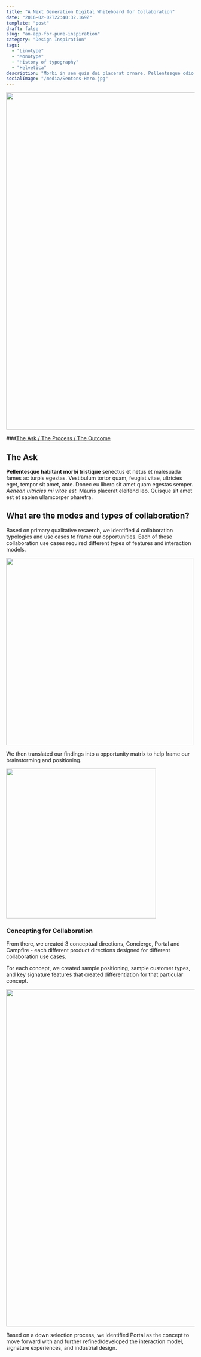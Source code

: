 ```yaml
---
title: "A Next Generation Digital Whiteboard for Collaboration"
date: "2016-02-02T22:40:32.169Z"
template: "post"
draft: false
slug: "an-app-for-pure-inspiration"
category: "Design Inspiration"
tags:
  - "Linotype"
  - "Monotype"
  - "History of typography"
  - "Helvetica"
description: "Morbi in sem quis dui placerat ornare. Pellentesque odio nisi, euismod in, pharetra a, ultricies in, diam. Sed arcu. Cras consequat."
socialImage: "/media/Sentons-Hero.jpg"
---
```


<img src="/media/Sentons-Hero.jpg" width="900" />

###[The Ask / ](#the-ask) [The Process / ](#the-process) [The Outcome](#the-outcome)

## The Ask

**Pellentesque habitant morbi tristique** senectus et netus et malesuada fames ac turpis egestas. Vestibulum tortor quam, feugiat vitae, ultricies eget, tempor sit amet, ante. Donec eu libero sit amet quam egestas semper. *Aenean ultricies mi vitae est.* Mauris placerat eleifend leo. Quisque sit amet est et sapien ullamcorper pharetra. 



## What are the modes and types of collaboration?

Based on primary qualitative resaerch, we identified 4 collaboration typologies and use cases to frame our opportunities. Each of these collaboration use cases required different types of features and interaction models.

<img src="/media/Sentons-Collaboration-Use-Cases.jpg" width="500" />

We then translated our findings into a opportunity matrix to help frame our brainstorming and positioning.

<img src="/media/Sentons-Use-Case-Framework.jpg" width="400" />

### Concepting for Collaboration

From there, we created 3 conceptual directions, Concierge, Portal and Campfire - each different product directions designed for different collaboration use cases. 

For each concept, we created sample positioning, sample customer types, and key signature features that created differentiation for that particular concept.

<img src="/media/Sentons-Concept-Board.jpg" width="900" />

Based on a down selection process, we identified Portal as the concept to move forward with and further refined/developed the interaction model, signature experiences, and industrial design.